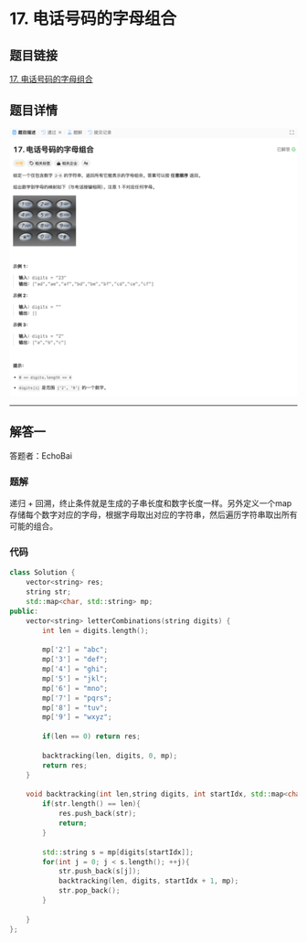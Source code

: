# 17. 电话号码的字母组合
## 题目链接  
[17. 电话号码的字母组合](https://leetcode.cn/problems/letter-combinations-of-a-phone-number/description/)
## 题目详情
![题目图片](Img/17.png)

***
## 解答一
答题者：EchoBai

### 题解
递归 + 回溯，终止条件就是生成的子串长度和数字长度一样。另外定义一个map存储每个数字对应的字母，根据字母取出对应的字符串，然后遍历字符串取出所有可能的组合。

### 代码
``` cpp
class Solution {
    vector<string> res;
    string str;
    std::map<char, std::string> mp;
public:
    vector<string> letterCombinations(string digits) {
        int len = digits.length();
        
        mp['2'] = "abc";
        mp['3'] = "def";
        mp['4'] = "ghi";
        mp['5'] = "jkl";
        mp['6'] = "mno";
        mp['7'] = "pqrs";
        mp['8'] = "tuv";
        mp['9'] = "wxyz";

        if(len == 0) return res;

        backtracking(len, digits, 0, mp);
        return res;
    }

    void backtracking(int len,string digits, int startIdx, std::map<char, std::string> mp){
        if(str.length() == len){
            res.push_back(str);
            return;
        }

        std::string s = mp[digits[startIdx]];
        for(int j = 0; j < s.length(); ++j){
            str.push_back(s[j]);
            backtracking(len, digits, startIdx + 1, mp);
            str.pop_back();
        }
        
    }
};
```


